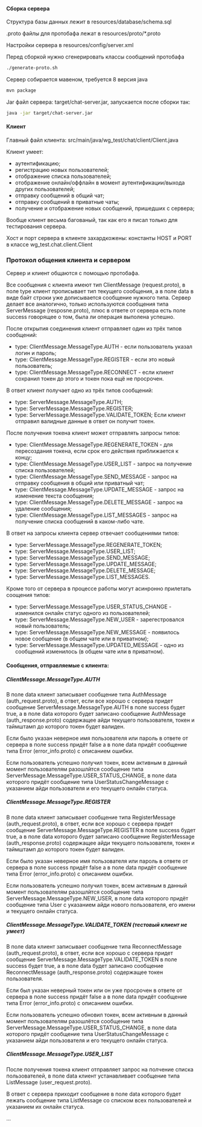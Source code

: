 
#### Сборка сервера

Структура базы данных лежит в resources/database/schema.sql

.proto файлы для протобафа лежат в resources/proto/*.proto

Настройки сервера в resources/config/server.xml

Перед сборкой нужно сгенерировать классы сообщений протобафа
```bash
./generate-proto.sh
```

Сервер собирается мавеном, требуется 8 версия java
```bash
mvn package
```

Jar файл сервера: target/chat-server.jar, запускается после сборки так:
```bash
java -jar target/chat-server.jar
```

#### Клиент

Главный файл клиента: src/main/java/wg_test/chat/client/Client.java

Клиент умеет:
* аутентификацию;
* регистрацию новых пользователей;
* отображение списка пользователей;
* отображение онлайн/оффлайн в момент аутентификации/выхода других пользователей;
* отправку сообщений в общий чат;
* отправку сообщений в приватные чаты;
* получение и отображение новых сообщений, пришедших с сервера;

Вообще клиент весьма багованый, так как его я писал только для тестирования сервера.

Хост и порт сервера в клиенте захардкожены: константы HOST и PORT в классе wg_test.chat.client.Client

### Протокол общения клиента и сервером

Сервер и клиент общаются с помощью протобафа.

Все сообщения с клиента имеют тип ClientMessage (request.proto), в поле type клиент прописывает тип текущего сообщения,
а в поле data в виде байт строки уже дописывается сообщение нужного типа. Сервер делает все аналогично, только
используются сообщения типа ServerMessage (resposne.proto), плюс в ответе от сервера есть поле success говорящее о
том, была ли операция выполена успешно.

После открытия соединения клиент отправляет один из трёх типов сообщений:
* type: ClientMessage.MessageType.AUTH - если пользователь указал логин и пароль;
* type: ClientMessage.MessageType.REGISTER - если это новый пользователь;
* type: ClientMessage.MessageType.RECONNECT - если клиент сохранил токен до этого и токен пока ещё не просрочен.

В ответ клиент получает одно из трёх типов сообщений:
* type: ServerMessage.MessageType.AUTH;
* type: ServerMessage.MessageType.REGISTER;
* type: ServerMessage.MessageType.VALIDATE_TOKEN;
Если клиент отправил валидные данные в ответ он получит токен.

После получения токена клиент может отправлять запросы типов:
* type: ClientMessage.MessageType.REGENERATE_TOKEN - для пересоздания токена, если срок его действия приближается к концу;
* type: ClientMessage.MessageType.USER_LIST - запрос на получение списка пользователей;
* type: ClientMessage.MessageType.SEND_MESSAGE - запрос на отправку сообщения в общий или приватный чат;
* type: ClientMessage.MessageType.UPDATE_MESSAGE - запрос на изменение текста сообщения;
* type: ClientMessage.MessageType.DELETE_MESSAGE - запрос на удаление сообщения;
* type: ClientMessage.MessageType.LIST_MESSAGES - запрос на получение списка сообщений в каком-либо чате.

В ответ на запросы клиента сервер отвечает сообщениями типов:
* type: ServerMessage.MessageType.REGENERATE_TOKEN;
* type: ServerMessage.MessageType.USER_LIST;
* type: ServerMessage.MessageType.SEND_MESSAGE;
* type: ServerMessage.MessageType.UPDATE_MESSAGE;
* type: ServerMessage.MessageType.DELETE_MESSAGE;
* type: ServerMessage.MessageType.LIST_MESSAGES.

Кроме того от сервера в процессе работы могут асинронно прилетать соощения типов:
* type: ServerMessage.MessageType.USER_STATUS_CHANGE - изменился онлайн статус одного из пользователей;
* type: ServerMessage.MessageType.NEW_USER - зарегестровался новый пользователь;
* type: ServerMessage.MessageType.NEW_MESSAGE - появилось новое сообщение (в общем чате или в приватном);
* type: ServerMessage.MessageType.UPDATED_MESSAGE - одно из сообщений изменилось (в общем чате или в приватном).

#### Сообщения, отправляемые с клиента:

##### ClientMessage.MessageType.AUTH

В поле data клиент записывает сообщение типа AuthMessage (auth_request.proto), в ответ, если все хорошо с сервера
придет сообщение ServerMessage.MessageType.AUTH в поле success будет true, а в поле data которого будет записано
сообщение AuthMessage (auth_response.proto) содержащее айди текущего пользователя, токен и таймштамп до которого
токен будет валиден.

Если было указан неверное имя пользователя или пароль в ответе от сервера в поле success придёт false а в поле data
придёт сообщение типа Error (error_info.proto) с описанием ошибки.

Если пользователь успешно получил токен, всем активным в данный момент пользователям разошлйтся сообщение типа
ServerMessage.MessageType.USER_STATUS_CHANGE, в поле data которого придёт сообщение типа UserStatusChangeMessage
с указанием айди пользователя и его текущего онлайн статуса.

##### ClientMessage.MessageType.REGISTER

В поле data клиент записывает сообщение типа RegisterMessage (auth_request.proto), в ответ, если все хорошо с сервера
придет сообщение ServerMessage.MessageType.REGISTER в поле success будет true, а в поле data которого будет записано
сообщение RegisterMessage (auth_response.proto) содержащее айди текущего пользователя, токен и таймштамп до которого
токен будет валиден.

Если было указан неверное имя пользователя или пароль в ответе от сервера в поле success придёт false а в поле data
придёт сообщение типа Error (error_info.proto) с описанием ошибки.

Если пользователь успешно получил токен, всем активным в данный момент пользователям разошлйтся сообщение типа
ServerMessage.MessageType.NEW_USER, в поле data которого придёт сообщение типа User с указанием айди нового
пользователя, его имени и текущего онлайн статуса.

##### ClientMessage.MessageType.VALIDATE_TOKEN (тестовый клиент не умеет)

В поле data клиент записывает сообщение типа ReconnectMessage (auth_request.proto), в ответ, если все хорошо с сервера
придет сообщение ServerMessage.MessageType.VALIDATE_TOKEN в поле success будет true, а в поле data будет
записано сообщение ReconnectMessage (auth_response.proto) содержащее токен пользователя.

Если был указан неверный токен или он уже просрочен в ответе от сервера в поле success придёт false а в поле data
придёт сообщение типа Error (error_info.proto) с описанием ошибки.

Если пользователь успешно обновил токен, всем активным в данный момент пользователям разошлётся сообщение типа
ServerMessage.MessageType.USER_STATUS_CHANGE, в поле data которого придёт сообщение типа UserStatusChangeMessage
с указанием айди пользователя и его текущего онлайн статуса.

##### ClientMessage.MessageType.USER_LIST

После получения токена клиент отправляет запрос на полчение списка пользователей, в поле data клиент устанавливает
сообщение типа ListMessage (user_request.proto).

В ответ с сервера приходит сообщение в поле data которого будет лежать сообщение типа ListMessage со списком всех
пользователей и указанием их онлайн статуса.

...
